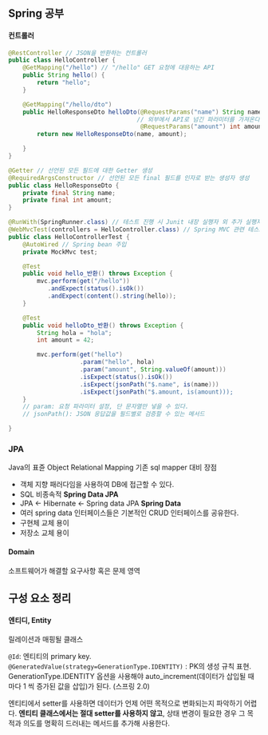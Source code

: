 ## Spring 공부
#### 컨트롤러
```java
@RestController // JSON을 반환하는 컨트롤러
public class HelloController {
	@GetMapping("/hello") // "/hello" GET 요청에 대응하는 API
	public String hello() {
		return "hello";
	}

	@GetMapping("/hello/dto")
	public HelloResponseDto helloDto(@RequestParams("name") String name,
									// 외부에서 API로 넘긴 파라미터를 가져온다.
									 @RequestParams("amount") int amount) {
		return new HelloResponseDto(name, amount);

	}
}

@Getter // 선언된 모든 필드에 대한 Getter 생성
@RequiredArgsConstructor // 선언된 모든 final 필드를 인자로 받는 생성자 생성
public class HelloResponseDto {
	private final String name;
	private final int amount;
}

@RunWith(SpringRunner.class) // 테스트 진행 시 Junit 내장 실행자 외 추가 실행자
@WebMvcTest(controllers = HelloController.class) // Spring MVC 관련 테스트
public class HelloControllerTest {
	@AutoWired // Spring bean 주입
	private MockMvc test;

	@Test
	public void hello_반환() throws Exception {
		mvc.perform(get("/hello"))
		   .andExpect(status().isOk())	
		   .andExpect(content().string(hello));
	}

	@Test
	public void helloDto_반환() throws Exception {
		String hola = "hola";
		int amount = 42;

		mvc.perform(get("hello")
					.param("hello", hola)
					.param("amount", String.valueOf(amount)))
					.isExpect(status().isOk())
					.isExpect(jsonPath("$.name", is(name)))
					.isExpect(jsonPath("$.amount, is(amount)));
	}
	// param: 요청 파라미터 설정, 단 문자열만 넣을 수 있다.
	// jsonPath(): JSON 응답값을 필드별로 검증할 수 있는 메서드

}
```

### JPA
Java의 표쥰 Object Relational Mapping
기존 sql mapper 대비 장점
- 객체 지향 패러다임을 사용하여 DB에 접근할 수 있다.
- SQL 비종속적
**Spring Data JPA**
- JPA <- Hibernate <- Spring data JPA
**Spring Data**
- 여러 spring data 인터페이스들은 기본적인 CRUD 인터페이스를 공유한다.
-  구현체 교체 용이
- 저장소 교체 용이

#### Domain
소프트웨어가 해결할 요구사항 혹은 문제 영역

## 구성 요소 정리

#### 엔티디, Entity

릴레이션과 매핑될 클래스

`@Id`: 엔티티의 primary key. 
`@GeneratedValue(strategy=GenerationType.IDENTITY)` : PK의 생성 규칙 표현. GenerationType.IDENTITY 옵션을 사용해야 auto_increment(데이터가 삽입될 때마다 1 씩 증가된 값을 삽입)가 된다. (스프링 2.0)

엔티티에서 setter를 사용하면 데이터가 언제 어떤 목적으로 변화되는지 파악하기 어렵다. **엔티티 클래스에서는 절대 setter를 사용하지 않고**, 상태 변경이 필요한 경우 그 목적과 의도를 명확히 드러내는 메서드를 추가해 사용한다.




